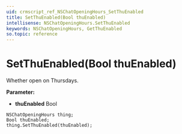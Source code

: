 ```yaml
---
uid: crmscript_ref_NSChatOpeningHours_SetThuEnabled
title: SetThuEnabled(Bool thuEnabled)
intellisense: NSChatOpeningHours.SetThuEnabled
keywords: NSChatOpeningHours, GetThuEnabled
so.topic: reference
---
```


# SetThuEnabled(Bool thuEnabled)

Whether open on Thursdays.

**Parameter:** 
* **thuEnabled** Bool

```crmscript
NSChatOpeningHours thing;
Bool thuEnabled;
thing.SetThuEnabled(thuEnabled);
```

